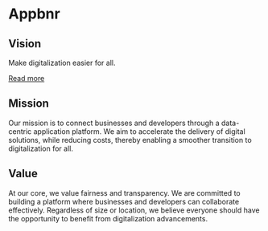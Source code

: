 # Appbnr

## Vision

Make digitalization easier for all.

[Read more](./make-digitalization-easier-for-all.md)

## Mission

Our mission is to connect businesses and developers through a data-centric application platform. We aim to accelerate the delivery of digital solutions, while reducing costs, thereby enabling a smoother transition to digitalization for all.


## Value

At our core, we value fairness and transparency. We are committed to building a platform where businesses and developers can collaborate effectively. Regardless of size or location, we believe everyone should have the opportunity to benefit from digitalization advancements.
